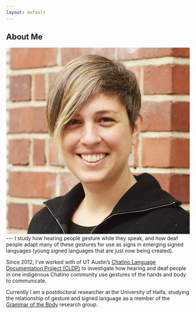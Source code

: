 ```yaml
---
layout: default
---
```


## About Me

<img class="profile-picture" src="Kate_for_web_square.jpg">
---
I study how hearing people gesture while they speak, and how deaf people 
adapt many of these gestures for use as signs in emerging signed languages (young 
signed languages that are just now being created).


Since 2012, I’ve worked with of UT Austin’s [Chatino Language Documentation Project (CLDP)](https://sites.google.com/site/lenguachatino/)
 to investigate how hearing and deaf people in one indigenous Chatino community use gestures of the hands and body to
 communicate. 
 
 Currently I am a postdoctoral researcher at the University of Haifa, studying the relationship of gesture 
 and signed language as a member of the [Grammar of the Body](http://gramby.haifa.ac.il)
research group.  




